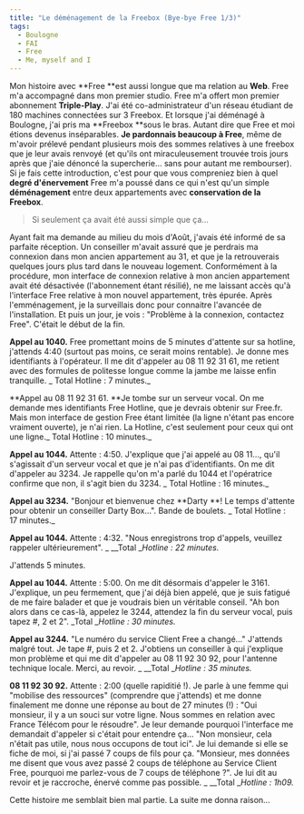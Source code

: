 ```yaml
---
title: "Le déménagement de la Freebox (Bye-bye Free 1/3)"
tags:
  - Boulogne
  - FAI
  - Free
  - Me, myself and I
---
```


Mon histoire avec **Free **est aussi longue que ma relation au **Web**. Free m'a accompagné dans mon premier studio. Free m'a offert mon premier abonnement **Triple-Play**. J'ai été co-administrateur d'un réseau étudiant de 180 machines connectées sur 3 Freebox. Et lorsque j'ai déménagé à Boulogne, j'ai pris ma **Freebox **sous le bras. Autant dire que Free et moi étions devenus inséparables. **Je pardonnais beaucoup à Free**, même de m'avoir prélevé pendant plusieurs mois des sommes relatives à une freebox que je leur avais renvoyé (et qu'ils ont miraculeusement trouvée trois jours après que j'aie dénoncé la supercherie… sans pour autant me rembourser). Si je fais cette introduction, c'est pour que vous compreniez bien à quel **degré d'énervement** Free m'a poussé dans ce qui n'est qu'un simple **déménagement** entre deux appartements avec **conservation de la Freebox**.

> Si seulement ça avait été aussi simple que ça…

Ayant fait ma demande au milieu du mois d'Août, j'avais été informé de sa parfaite réception. Un conseiller m'avait assuré que je perdrais ma connexion dans mon ancien appartement au 31, et que je la retrouverais quelques jours plus tard dans le nouveau logement. Conformément à la procédure, mon interface de connexion relative à mon ancien appartement avait été désactivée (l'abonnement étant résilié), ne me laissant accès qu'à l'interface Free relative à mon nouvel appartement, très épurée. Après l'emménagement, je la surveillais donc pour connaitre l'avancée de l'installation. Et puis un jour, je vois&nbsp;: "Problème à la connexion, contactez Free". C'était le début de la fin.

**Appel au 1040.** Free promettant moins de 5 minutes d'attente sur sa hotline, j'attends 4:40 (surtout pas moins, ce serait moins rentable). Je donne mes identifiants à l'opérateur. Il me dit d'appeler au 08 11 92 31 61, me retient avec des formules de politesse longue comme la jambe me laisse enfin tranquille. _
Total Hotline&nbsp;: 7 minutes._

**Appel au 08 11 92 31 61\. **Je tombe sur un serveur vocal. On me demande mes identifiants Free Hotline, que je devrais obtenir sur Free.fr. Mais mon interface de gestion Free étant limitée (la ligne n'étant pas encore vraiment ouverte), je n'ai rien. La Hotline, c'est seulement pour ceux qui ont une ligne._
Total Hotline&nbsp;: 10 minutes._

**Appel au 1044.** Attente&nbsp;: 4:50\. J'explique que j'ai appelé au 08 11…, qu'il s'agissait d'un serveur vocal et que je n'ai pas d'identifiants. On me dit d'appeler au 3234\. Je rappelle qu'on m'a parlé du 1044 et l'opératrice confirme que non, il s'agit bien du 3234\. _
Total Hotline&nbsp;: 16 minutes._

**Appel au 3234.** "Bonjour et bienvenue chez **Darty **! Le temps d'attente pour obtenir un conseiller Darty Box…". Bande de boulets. _
Total Hotline&nbsp;: 17 minutes._

**Appel au 1044.** Attente&nbsp;: 4:32\. "Nous enregistrons trop d'appels, veuillez rappeler ultérieurement". _
__Total __Hotline&nbsp;: 22 minutes._

J'attends 5 minutes.

**Appel au 1044.** Attente&nbsp;: 5:00\. On me dit désormais d'appeler le 3161\. J'explique, un peu fermement, que j'ai déjà bien appelé, que je suis fatigué de me faire balader et que je voudrais bien un véritable conseil. "Ah bon alors dans ce cas-là, appelez le 3244, attendez la fin du serveur vocal, puis tapez #, 2 et 2".
_Total __Hotline&nbsp;: 30 minutes._

**Appel au 3244.** "Le numéro du service Client Free a changé…" J'attends malgré tout. Je tape #, puis 2 et 2\. J'obtiens un conseiller à qui j'explique mon problème et qui me dit d'appeler au 08 11 92 30 92, pour l'antenne technique locale. Merci, au revoir. _
__Total __Hotline&nbsp;: 35 minutes._

**08 11 92 30 92.** Attente&nbsp;: 2:00 (quelle rapiditié&nbsp;!). Je parle à une femme qui "mobilise des ressources" (comprendre que j'attends) et me donne finalement me donne une réponse au bout de 27 minutes (!)&nbsp;: "Oui monsieur, il y a un souci sur votre ligne. Nous sommes en relation avec France Télécom pour le résoudre". Je leur demande pourquoi l'interface me demandait d'appeler si c'était pour entendre ça… "Non monsieur, cela n'était pas utile, nous nous occupons de tout ici". Je lui demande si elle se fiche de moi, si j'ai passé 7 coups de fils pour ça. "Monsieur, mes données me disent que vous avez passé 2 coups de téléphone au Service Client Free, pourquoi me parlez-vous de 7 coups de téléphone&nbsp;?". Je lui dit au revoir et je raccroche, énervé comme pas possible. _
__Total __Hotline&nbsp;: 1h09._

Cette histoire me semblait bien mal partie. La suite me donna raison…